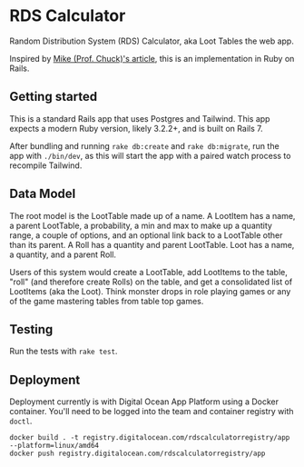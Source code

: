 # RDS Calculator

Random Distribution System (RDS) Calculator, aka Loot Tables the web app.

Inspired by [Mike (Prof. Chuck)'s article](https://www.codeproject.com/Articles/420046/Loot-Tables-Random-Maps-and-Monsters-Part-I), this is an implementation in Ruby on Rails.

## Getting started

This is a standard Rails app that uses Postgres and Tailwind.
This app expects a modern Ruby version, likely 3.2.2+, and is built on Rails 7.

After bundling and running `rake db:create` and `rake db:migrate`, run the app with `./bin/dev`, as this will start the app with a paired watch process to recompile Tailwind.

## Data Model

The root model is the LootTable made up of a name.
A LootItem has a name, a parent LootTable, a probability, a min and max to make up a quantity range, a couple of options, and an optional link back to a LootTable other than its parent.
A Roll has a quantity and parent LootTable.
Loot has a name, a quantity, and a parent Roll.

Users of this system would create a LootTable, add LootItems to the table, "roll" (and therefore create Rolls) on the table, and get a consolidated list of LootItems (aka the Loot).
Think monster drops in role playing games or any of the game mastering tables from table top games.

## Testing

Run the tests with `rake test`.

## Deployment

Deployment currently is with Digital Ocean App Platform using a Docker container.
You'll need to be logged into the team and container registry with `doctl`.

```
docker build . -t registry.digitalocean.com/rdscalculatorregistry/app --platform=linux/amd64
docker push registry.digitalocean.com/rdscalculatorregistry/app
```
